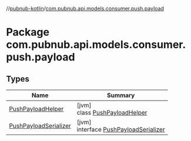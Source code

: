 //[pubnub-kotlin](../../index.md)/[com.pubnub.api.models.consumer.push.payload](index.md)

# Package com.pubnub.api.models.consumer.push.payload

## Types

| Name | Summary |
|---|---|
| [PushPayloadHelper](-push-payload-helper/index.md) | [jvm]<br>class [PushPayloadHelper](-push-payload-helper/index.md) |
| [PushPayloadSerializer](-push-payload-serializer/index.md) | [jvm]<br>interface [PushPayloadSerializer](-push-payload-serializer/index.md) |
